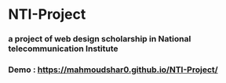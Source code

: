 # NTI-Project
### a project of web design scholarship in National telecommunication Institute 
### Demo : https://mahmoudshar0.github.io/NTI-Project/
